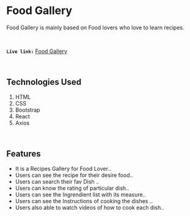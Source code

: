 
# **Food Gallery**

Food Gallery is mainly based on Food lovers who love to learn recipes.
   
<br/>

 **`Live link:`**  [Food Gallery](https://samiafoodgallery.netlify.app/) 
 
<br/>

## **Technologies Used**
1. HTML
2. CSS
3. Bootstrap
4. React
5. Axios
<br/>

## ****Features****

 - It is a Recipes Gallery for Food Lover..  
 - Users can see the recipe for their desire food..
 - Users can search their fav Dish ..
 - Users can know the rating of particular dish..
 - Users can see the Ingrendient list with its measure..
- Users can see the Instructions of cooking the dishes ..
- Users also able to watch videos of how to cook each dish..
<br/>
